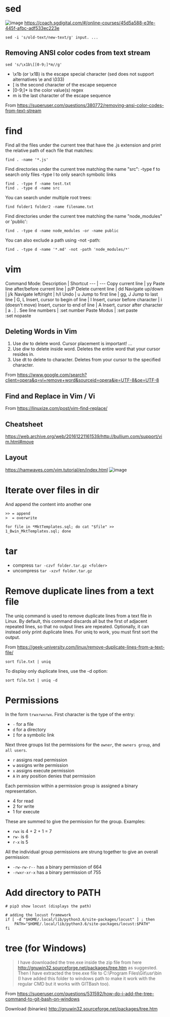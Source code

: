 # sed
![image](https://user-images.githubusercontent.com/38063689/159167476-41d6385b-a4d9-41eb-9e67-e91f2a0acde2.png)
https://coach.sgdigital.com/#/online-courses/45d5a588-e3fe-445f-afbc-adf533ec223e


```
sed -i 's/old-text/new-text/g' input. ...
```


## Removing ANSI color codes from text stream
`sed 's/\x1b\[[0-9;]*m//g'`
- \x1b (or \x1B) is the escape special character (sed does not support alternatives \e and \033)
- \[ is the second character of the escape sequence
- [0-9;]* is the color value(s) regex
- m is the last character of the escape sequence

From <https://superuser.com/questions/380772/removing-ansi-color-codes-from-text-stream> 



# find
Find all the files under the current tree that have the .js extension and print the relative path of each file that matches:
```
find . -name '*.js'
```

Find directories under the current tree matching the name "src":
-type f to search only files
-type l to only search symbolic links
```
find . -type f -name test.txt
find . -type d -name src
```

You can search under multiple root trees:
```
find folder1 folder2 -name filename.txt
```

Find directories under the current tree matching the name "node_modules" or 'public':
```
find . -type d -name node_modules -or -name public
```

You can also exclude a path using -not -path:
```
find . -type d -name '*.md' -not -path 'node_modules/*'
```


# vim
Command Mode:
Description | Shortcut
--- | ---
Copy current line | yy
Paste line after/before current line | p/P
Delete current line | dd
Navigate up/down | j/k
Navigate left/right | h/l
Undo | u
Jump to first line | gg, J 
Jump to last line | G, L
Insert, cursor to begin of line | I
Insert, cursor before character | i (doesn't move)
Insert, cursor to end of line | A
Insert, cursor after character | a
. | .
See line numbers | :set number
Paste Modus | :set paste  <br>:set nopaste

## Deleting Words in Vim
1. Use dw to delete word. Cursor placement is important! ...
2. Use diw to delete inside word. Deletes the entire word that your cursor resides in.
3. Use dt<char> to delete to character. Deletes from your cursor to the specified character.

From <https://www.google.com/search?client=opera&q=vi+remove+word&sourceid=opera&ie=UTF-8&oe=UTF-8> 
  
  
## Find and Replace in Vim / Vi
From <https://linuxize.com/post/vim-find-replace/> 
  
## Cheatsheet
https://web.archive.org/web/20161221161539/http://bullium.com/support/vim.html#move
  
  
## Layout
https://hamwaves.com/vim.tutorial/en/index.html
![image](https://user-images.githubusercontent.com/38063689/159168008-be93cf56-a4b9-4feb-ae86-2b9e4033ff3e.png)


# Iterate over files in dir
And append the content into another one
```
>> = append
>  = overwrite 
```

```
for file in *MktTemplates.sql; do cat "$file" >> 1_Bwin_MktTemplates.sql; done
```
  
# tar
- compress `tar -czvf folder.tar.gz <folder>`
- uncompress `tar -xzvf folder.tar.gz`

# Remove duplicate lines from a text file
The uniq command is used to remove duplicate lines from a text file in Linux. By default, this command discards all but the first of adjacent repeated lines, so that no output lines are repeated. Optionally, it can instead only print duplicate lines. For uniq to work, you must first sort the output.

From <https://geek-university.com/linux/remove-duplicate-lines-from-a-text-file/> 

```
sort file.txt | uniq
```

To display only duplicate lines, use the -d option:
```
sort file.txt | uniq -d
```
  
# Permissions
In the form `trwxrwxrwx`. First character is the type of the entry: 
- `-` for a file 
- `d` for a directory 
- `I` for a symbolic link 

Next three groups list the permissions for the `owner`, the `owners group`, and `all users`. 
- `r` assigns read permission
- `w` assigns write permission 
- `x` assigns execute permission 
- `A` in any position denies that permission
  
Each permission within a permission group is assigned a binary representation. 
- 4 for read
- 2 for write
- 1 for execute
  
These are summed to give the permission for the group. Examples: 
- `rwx` is 4 + 2 + 1 = 7
- `rw-` is 6
- `r-x` is 5
   
All the individual group permissions are strung together to give an overall permission: 
- `-rw-rw-r--` has a binary permission of 664 
- `-rwxr-xr-x` has a binary permission of 755 
  
  
# Add directory to PATH
```
# pip3 show locust (displays the path)

# adding the locust framework
if [ -d "$HOME/.local/lib/python3.6/site-packages/locust" ] ; then
    PATH="$HOME/.local/lib/python3.6/site-packages/locust:$PATH"
fi
```
  

# tree (for Windows)
> I have downloaded the tree.exe inside the zip file from here http://gnuwin32.sourceforge.net/packages/tree.htm as suggested.
> Then I have extracted the tree.exe file to C:\Program Files\Git\usr\bin 
> (I have added this folder to windows path to make it work with the regular CMD but it works with GITBash too).

From <https://superuser.com/questions/531592/how-do-i-add-the-tree-command-to-git-bash-on-windows> 

Download (binaries)
http://gnuwin32.sourceforge.net/packages/tree.htm
  
